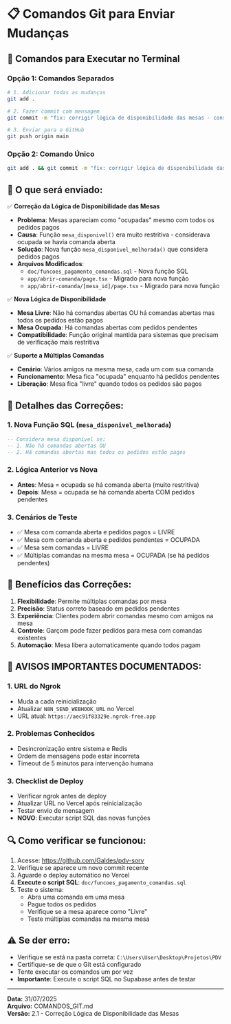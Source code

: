 # 📋 Comandos Git para Enviar Mudanças

## 🚀 Comandos para Executar no Terminal

### **Opção 1: Comandos Separados**

```bash
# 1. Adicionar todas as mudanças
git add .

# 2. Fazer commit com mensagem
git commit -m "fix: corrigir lógica de disponibilidade das mesas - considerar pedidos pagos"

# 3. Enviar para o GitHub
git push origin main
```

### **Opção 2: Comando Único**

```bash
git add . && git commit -m "fix: corrigir lógica de disponibilidade das mesas - considerar pedidos pagos" && git push origin main
```

## 📝 O que será enviado:

✅ **Correção da Lógica de Disponibilidade das Mesas**
- **Problema**: Mesas apareciam como "ocupadas" mesmo com todos os pedidos pagos
- **Causa**: Função `mesa_disponivel()` era muito restritiva - considerava ocupada se havia comanda aberta
- **Solução**: Nova função `mesa_disponivel_melhorada()` que considera pedidos pagos
- **Arquivos Modificados**:
  - `doc/funcoes_pagamento_comandas.sql` - Nova função SQL
  - `app/abrir-comanda/page.tsx` - Migrado para nova função
  - `app/abrir-comanda/[mesa_id]/page.tsx` - Migrado para nova função

✅ **Nova Lógica de Disponibilidade**
- **Mesa Livre**: Não há comandas abertas OU há comandas abertas mas todos os pedidos estão pagos
- **Mesa Ocupada**: Há comandas abertas com pedidos pendentes
- **Compatibilidade**: Função original mantida para sistemas que precisam de verificação mais restritiva

✅ **Suporte a Múltiplas Comandas**
- **Cenário**: Vários amigos na mesma mesa, cada um com sua comanda
- **Funcionamento**: Mesa fica "ocupada" enquanto há pedidos pendentes
- **Liberação**: Mesa fica "livre" quando todos os pedidos são pagos

## 🔧 Detalhes das Correções:

### **1. Nova Função SQL (`mesa_disponivel_melhorada`)**
```sql
-- Considera mesa disponível se:
-- 1. Não há comandas abertas OU
-- 2. Há comandas abertas mas todos os pedidos estão pagos
```

### **2. Lógica Anterior vs Nova**
- **Antes**: Mesa = ocupada se há comanda aberta (muito restritiva)
- **Depois**: Mesa = ocupada se há comanda aberta COM pedidos pendentes

### **3. Cenários de Teste**
- ✅ Mesa com comanda aberta e pedidos pagos = LIVRE
- ✅ Mesa com comanda aberta e pedidos pendentes = OCUPADA
- ✅ Mesa sem comandas = LIVRE
- ✅ Múltiplas comandas na mesma mesa = OCUPADA (se há pedidos pendentes)

## 🎯 Benefícios das Correções:

1. **Flexibilidade**: Permite múltiplas comandas por mesa
2. **Precisão**: Status correto baseado em pedidos pendentes
3. **Experiência**: Clientes podem abrir comandas mesmo com amigos na mesa
4. **Controle**: Garçom pode fazer pedidos para mesa com comandas existentes
5. **Automação**: Mesa libera automaticamente quando todos pagam

## 🚨 AVISOS IMPORTANTES DOCUMENTADOS:

### **1. URL do Ngrok**
- Muda a cada reinicialização
- Atualizar `N8N_SEND_WEBHOOK_URL` no Vercel
- URL atual: `https://aec91f83329e.ngrok-free.app`

### **2. Problemas Conhecidos**
- Desincronização entre sistema e Redis
- Ordem de mensagens pode estar incorreta
- Timeout de 5 minutos para intervenção humana

### **3. Checklist de Deploy**
- Verificar ngrok antes de deploy
- Atualizar URL no Vercel após reinicialização
- Testar envio de mensagem
- **NOVO**: Executar script SQL das novas funções

## 🔍 Como verificar se funcionou:

1. Acesse: https://github.com/Galdes/pdv-sorv
2. Verifique se aparece um novo commit recente
3. Aguarde o deploy automático no Vercel
4. **Execute o script SQL**: `doc/funcoes_pagamento_comandas.sql`
5. Teste o sistema:
   - Abra uma comanda em uma mesa
   - Pague todos os pedidos
   - Verifique se a mesa aparece como "Livre"
   - Teste múltiplas comandas na mesma mesa

## ⚠️ Se der erro:

- Verifique se está na pasta correta: `C:\Users\User\Desktop\Projetos\PDV`
- Certifique-se de que o Git está configurado
- Tente executar os comandos um por vez
- **Importante**: Execute o script SQL no Supabase antes de testar

---

**Data:** 31/07/2025  
**Arquivo:** COMANDOS_GIT.md  
**Versão:** 2.1 - Correção Lógica de Disponibilidade das Mesas